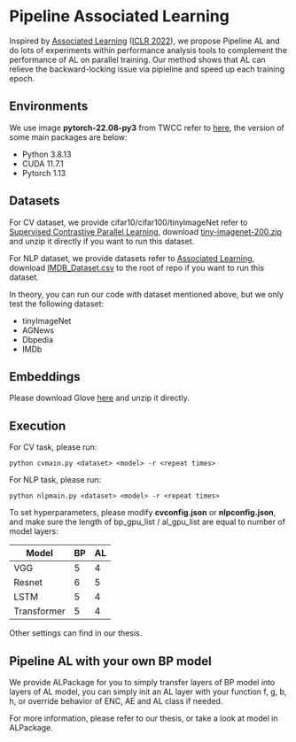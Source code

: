 # Pipeline Associated Learning
Inspired by [Associated Learning](https://github.com/Hibb-bb/AL) ([ICLR 2022](https://in.ncu.edu.tw/~hhchen/academic_works/wu22-associated.pdf)), we propose Pipeline AL and do lots of experiments within performance analysis tools to complement the performance of AL on parallel training. Our method shows that AL can relieve the backward-locking issue via pipieline and speed up each training epoch.

## Environments
We use image **pytorch-22.08-py3** from TWCC refer to [here](https://docs.nvidia.com/deeplearning/frameworks/pytorch-release-notes/rel_22-08.html#rel_22-08), the version of some main packages are below:
- Python 3.8.13
- CUDA 11.7.1
- Pytorch 1.13

## Datasets
For CV dataset, we provide cifar10/cifar100/tinyImageNet refer to [Supervised Contrastive Parallel Learning](https://github.com/ChengKai-Wang/Supervised-Contrastive-Parallel-Learning), download [tiny-imagenet-200.zip](https://drive.google.com/file/d/1R5QMeXAL_8XYqaDiGFFFoM1IwiJ5ZcBJ/view?usp=sharing) and unzip it directly if you want to run this dataset.

For NLP dataset, we provide datasets refer to [Associated Learning](https://github.com/Hibb-bb/AL), download [IMDB_Dataset.csv](https://drive.google.com/file/d/1GRyOQs6TT0IXKDyha6zNjinmvREKyeuV/view?usp=sharing) to the root of repo if you want to run this dataset.

In theory, you can run our code with dataset mentioned above, but we only test the following dataset:
- tinyImageNet
- AGNews
- Dbpedia
- IMDb

## Embeddings
Please download Glove [here](https://drive.google.com/file/d/17UaPMnhIjXaDLZAfOUaZ79Ev6NRhRISA/view?usp=sharing) and unzip it directly.

## Execution
For CV task, please run:
```
python cvmain.py <dataset> <model> -r <repeat times>
```

For NLP task, please run:
```
python nlpmain.py <dataset> <model> -r <repeat times>
```

To set hyperparameters, please modify **cvconfig.json** or **nlpconfig.json**, and make sure the length of bp_gpu_list / al_gpu_list are equal to number of model layers:

| Model        | BP     | AL      |
|--------------|--------|---------|
| VGG          | 5      | 4       |
| Resnet       | 6      | 5       |
| LSTM         | 5      | 4       |
| Transformer  | 5      | 4       |

Other settings can find in our thesis.

## Pipeline AL with your own BP model
We provide ALPackage for you to simply transfer layers of BP model into layers of AL model, you can simply init an AL layer with your function f, g, b, h, or override behavior of ENC, AE and AL class if needed.

For more information, please refer to our thesis, or take a look at model in ALPackage.
